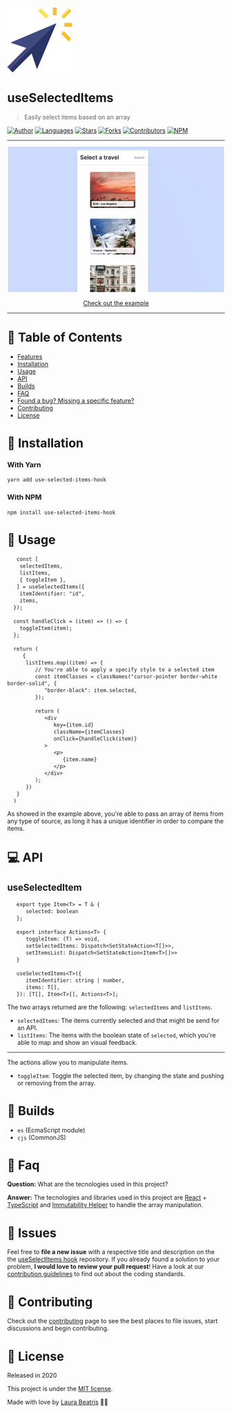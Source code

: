 <p align="left">
   <img src="./docs/logo.png" width="150px"/>
</p>

# useSelectedItems

> Easily select items based on an array

[![Author](https://img.shields.io/badge/author-LauraBeatris-283366?style=flat-square)](https://github.com/LauraBeatris)
[![Languages](https://img.shields.io/github/languages/count/LauraBeatris/use-selected-items-hook?color=%23283366&style=flat-square)](#)
[![Stars](https://img.shields.io/github/stars/LauraBeatris/use-selected-items-hook?color=283366&style=flat-square)](https://github.com/LauraBeatris/use-selected-items-hook/stargazers)
[![Forks](https://img.shields.io/github/forks/LauraBeatris/use-selected-items-hook?color=%23283366&style=flat-square)](https://github.com/LauraBeatris/use-selected-items-hook/network/members)
[![Contributors](https://img.shields.io/github/contributors/LauraBeatris/use-selected-items-hook?color=283366&style=flat-square)](https://github.com/LauraBeatris/use-selected-items-hook/graphs/contributors)
[![NPM](https://img.shields.io/npm/v/use-selected-items-hook?color=283366&style=flat-square)](https://www.npmjs.com/package/use-selected-items-hook)

---
<p align="center">
   <img src="docs/example.gif" width="500"/>
</p>

<p align="center">
   <a href="https://use-selected-items-hook-6vsdik4n4.vercel.app/">Check out the example</a>
</p>

---

# :pushpin: Table of Contents

* [Features](#rocket-features)
* [Installation](#construction_worker-installation)
* [Usage](#pushpin-usage)
* [API](#computer-api)
* [Builds](#hammer-builds)
* [FAQ](#postbox-faq)
* [Found a bug? Missing a specific feature?](#bug-issues)
* [Contributing](#tada-contributing)
* [License](#closed_book-license)

# :construction_worker: Installation

### With Yarn

```
yarn add use-selected-items-hook
```

### With NPM
```
npm install use-selected-items-hook
```

# :pushpin: Usage

```
   const [
    selectedItems,
    listItems,
    { toggleItem },
   ] = useSelectedItems({
    itemIdentifier: "id",
    items,
  });

  const handleClick = (item) => () => {
    toggleItem(item);
  };

  return (
     {
      listItems.map((item) => {
         // You're able to apply a specify style to a selected item
         const itemClasses = classNames("cursor-pointer border-white border-solid", {
            "border-black": item.selected,
         });

         return (
            <div
               key={item.id}
               className={itemClasses}
               onClick={handleClick(item)}
            >
               <p>
                  {item.name}
               </p>
            </div>
         );
      })
   }
  )
```

As showed in the example above, you're able to pass an array of items from any type of source, as long it has a unique identifier in
order to compare the items.

# :computer: API

## useSelectedItem
```
   export type Item<T> = T & {
      selected: boolean
   };

   export interface Actions<T> {
      toggleItem: (T) => void,
      setSelectedItems: Dispatch<SetStateAction<T[]>>,
      setItemsList: Dispatch<SetStateAction<Item<T>[]>>
   }

   useSelectedItems<T>({
      itemIdentifier: string | number,
      items: T[],
   }): [T[], Item<T>[], Actions<T>];
```

The two arrays returned are the following: ``selectedItems`` and ``listItems``.

- ``selectedItems``: The items currently selected and that might be send for an API.
- ``listItems``: The items with the boolean state of ``selected``, which you're able to map and show an visual feedback.

---

The actions allow you to manipulate items.

- ``toggleItem``: Toggle the selected item, by changing the state and pushing or removing from the array.

# :hammer: Builds
- `es` (EcmaScript module)
- `cjs` (CommonJS)

# :postbox: Faq

**Question:** What are the tecnologies used in this project?

**Answer:** The tecnologies and libraries used in this project are [React](https://en.reactjs.org/) + [TypeScript](https://www.typescriptlang.org/) and [Immutability Helper](https://github.com/kolodny/immutability-helper) to
handle the array manipulation.

# :bug: Issues

Feel free to **file a new issue** with a respective title and description on the the [useSelectItems hook](https://github.com/LauraBeatris/use-selected-items-hook/issues) repository. If you already found a solution to your problem, **I would love to review your pull request**! Have a look at our [contribution guidelines](https://github.com/LauraBeatris/use-selected-items-hook/blob/master/CONTRIBUTING.md) to find out about the coding standards.

# :tada: Contributing

Check out the [contributing](https://github.com/LauraBeatris/use-selected-items-hook/blob/master/CONTRIBUTING.md) page to see the best places to file issues, start discussions and begin contributing.

# :closed_book: License

Released in 2020

This project is under the [MIT license](https://github.com/LauraBeatris/use-selected-items-hook/master/LICENSE).

Made with love by [Laura Beatris](https://github.com/LauraBeatris) 💜🚀
